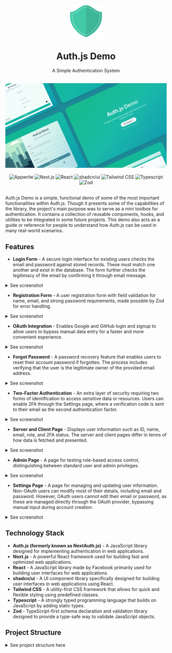 <!-- markdownlint-disable MD033 -->
<!-- markdownlint-disable MD041 -->
<div align="center">
  <img src="app/icon.svg" alt="Auth.js Demo Logo" width="100" height="100" />
  <h1 align="center">Auth.js Demo</h1>
  <p align="center">A Simple Authentication System</p>
</div>

<div align="center">
  <br />
  <img src="public/website-preview.png" alt="Auth.js Demo" />
  <br /><br />
  <div>
    <img
      alt="Appwrite"
      src="https://img.shields.io/badge/Auth.js-%238D5A9E?logo=nextdns"
    />
    <img
      alt="Next.js"
      src="https://img.shields.io/badge/Next.js-%23000000?logo=nextdotjs&logoColor=white"
    />
    <img
      alt="React"
      src="https://img.shields.io/badge/React-%230088CC?logo=react&logoColor=white"
    />
    <img
      alt="shadcn/ui"
      src="https://img.shields.io/badge/shadcn%2Fui-%23000000?logo=shadcnui&logoColor=white"
    />
    <img
      alt="Tailwind CSS"
      src="https://img.shields.io/badge/Tailwind%20CSS-%2306B6D4?logo=tailwindcss&logoColor=white"
    />
    <img
      alt="Typescript"
      src="https://img.shields.io/badge/Typescript-%233178C6?logo=typescript&logoColor=white"
    />
    <img
      alt="Zod"
      src="https://img.shields.io/badge/Zod-%233E67B1?logo=zod&logoColor=white"
    />
  </div>
</div>
<br />

Auth.js Demo is a simple, functional demo of some of the most important functionalities within Auth.js. Though it presents some of the capabilities of the library, the project's main purpose was to serve as a mini toolbox for authentication. It contains a collection of reusable components, hooks, and utilities to be integrated in some future projects. This demo also acts as a guide or reference for people to understand how Auth.js can be used in many real-world scenarios.

## Features

- **Login Form** - A secure login interface for existing users checks the email and password against stored records. These must match one another and exist in the database. The form further checks the legitimacy of the email by confirming it through email message.

<details>
  <summary>See screenshot</summary><br>
<img src="https://i.imgur.com/ck6tC2r.png" alt="Auth.js Demo Login Form" />
</details>

- **Registration Form** - A user registration form with field validation for name, email, and strong password requirements, made possible by Zod for error handling.

<details>
  <summary>See screenshot</summary><br>
<img src="https://i.imgur.com/0eDqJ0G.png" alt="Auth.js Demo Registration Form" />
</details>

- **OAuth Integration** - Enables Google and GitHub login and signup to allow users to bypass manual data entry for a faster and more convenient experience.

<details>
  <summary>See screenshot</summary><br>
<img src="https://i.imgur.com/ck6tC2r.png" alt="Auth.js Demo OAuth Integration" />
</details>

- **Forgot Password** - A password recovery feature that enables users to reset their account password if forgotten. The process includes verifying that the user is the legitimate owner of the provided email address.

<details>
  <summary>See screenshot</summary><br>
<img src="https://i.imgur.com/CjQTN58.png" alt="Auth.js Demo OAuth Integration" />
</details>

- **Two-Factor Authentication** - An extra layer of security requiring two forms of identification to access sensitive data or resources. Users can enable 2FA through the Settings page, where a verification code is sent to their email as the second authentication factor.

<details>
  <summary>See screenshot</summary><br>
<img src="https://i.imgur.com/WN6IAdN.png" alt="Auth.js Demo Two-Factor Authentication" />
</details>

- **Server and Client Page** - Displays user information such as ID, name, email, role, and 2FA status. The server and client pages differ in terms of how data is fetched and presented.

<details>
  <summary>See screenshot</summary><br>
<img src="https://i.imgur.com/EIrgXe2.png" alt="Auth.js Demo Server Page" />
<img src="https://i.imgur.com/OKJ6B0h.png" alt="Auth.js Demo Client Page" />
</details>

- **Admin Page** - A page for testing role-based access control, distinguishing between standard user and admin privileges.

<details>
  <summary>See screenshot</summary><br>
<img src="https://i.imgur.com/tdjJi4b.png" alt="Auth.js Demo Admin Page" />
</details>

- **Settings Page** - A page for managing and updating user information. Non-OAuth users can modify most of their details, including email and password. However, OAuth users cannot edit their email or password, as these are managed directly through the OAuth provider, bypassing manual input during account creation.

<details>
  <summary>See screenshot</summary><br>
<img src="https://i.imgur.com/QS9Qq5M.png" alt="Auth.js Demo Admin Page" />
</details>

## Technology Stack

- **Auth.js (formerly known as NextAuth.js)** - A JavaScript library designed for implementing authentication in web applications.
- **Next.js** - A powerful React framework used for building fast and optimized web applications.
- **React** - A JavaScript library made by Facebook primarily used for building user interfaces for web applications.
- **shadcn/ui** - A UI component library specifically designed for building user interfaces in web applications using React.
- **Tailwind CSS** - A utility-first CSS framework that allows for quick and flexible styling using predefined classes.
- **Typescript** - A strongly typed programming language that builds on JavaScript by adding static types.
- **Zod** - TypeScript-first schema declaration and validation library designed to provide a type-safe way to validate JavaScript objects.

## Project Structure

<details>
  <summary>See project structure here</summary>

```plaintext
└── 📁.vscode
    └── settings.json
└── 📁actions
    └── admin.ts
    └── login.ts
    └── logout.ts
    └── register.ts
    └── reset-password.ts
    └── reset.ts
    └── settings.ts
    └── verification.ts
└── 📁app
    └── 📁(auth)
        └── 📁error
            └── page.tsx
        └── layout.tsx
        └── 📁login
            └── page.tsx
        └── 📁register
            └── page.tsx
        └── 📁reset
        └── 📁reset-password
            └── page.tsx
            └── page.tsx
        └── 📁verification
            └── page.tsx
    └── 📁(protected)
        └── 📁_components
            └── navigation-bar.tsx
        └── 📁admin
            └── page.tsx
        └── 📁client
            └── page.tsx
        └── layout.tsx
        └── 📁server
            └── page.tsx
        └── 📁settings
            └── page.tsx
    └── 📁api
        └── 📁admin
            └── route.ts
        └── 📁auth
            └── 📁[...nextauth]
                └── route.ts
    └── globals.css
    └── icon.svg
    └── layout.tsx
    └── page.tsx
└── 📁components
    └── 📁auth
        └── back-button.tsx
        └── card-wrapper.tsx
        └── error-card.tsx
        └── header.tsx
        └── login-button.tsx
        └── login-form.tsx
        └── logout-button.tsx
        └── register-form.tsx
        └── reset-form.tsx
        └── reset-password.tsx
        └── role-gate.tsx
        └── social.tsx
        └── user-button.tsx
        └── verification-form.tsx
    └── 📁ui
        └── avatar.tsx
        └── badge.tsx
        └── button.tsx
        └── card.tsx
        └── dropdown-menu.tsx
        └── form.tsx
        └── input.tsx
        └── label.tsx
        └── select.tsx
        └── sonner.tsx
        └── switch.tsx
    └── form-error.tsx
    └── form-success.tsx
    └── user-info.tsx
└── 📁data
    └── account.ts
    └── password-reset-token.ts
    └── two-factor-confirmation.ts
    └── two-factor-token.ts
    └── user.ts
    └── verification-token.ts
└── 📁hooks
    └── use-current-role.ts
    └── use-current-user.ts
└── 📁lib
    └── auth.ts
    └── db.ts
    └── mail.ts
    └── tokens.ts
    └── utils.ts
└── 📁prisma
    └── schema.prisma
└── 📁public
    └── city-background.png
    └── website-preview.png
└── 📁schemas
    └── index.ts
└── .eslintrc.json
└── .gitignore
└── auth.config.ts
└── auth.ts
└── components.json
└── LICENSE
└── middleware.ts
└── next-auth.d.ts
└── next.config.mjs
└── package-lock.json
└── package.json
└── postcss.config.js
└── prettier.config.js
└── README.md
└── routes.ts
└── tailwind.config.ts
└── tsconfig.json
```

</details>
